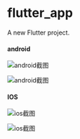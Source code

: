 

# flutter_app

A new Flutter project.

#### android

![android截图](./screenshots/Screenshot_1567150496.png)

![android截图](./screenshots/Screenshot_1567151195.png)

#### IOS

![ios截图](./screenshots/image-20190830153421272.png)

![ios截图](./screenshots/image-20190830155934248.png)
